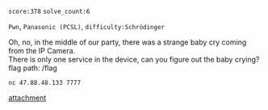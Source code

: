 `score:378` `solve_count:6`

`Pwn`, `Panasonic (PCSL)`, `difficulty:Schrödinger`

Oh, no, in the middle of our party, there was a strange baby cry coming from the IP Camera.  
There is only one service in the device, can you figure out the baby crying? flag path: /flag

`nc 47.88.48.133 7777`

[attachment](https://rwctf.oss-accelerate.aliyuncs.com/Lets-party-in-the-house_2cd37ebed31d41afb6bbe094659985d9.tar.gz)
